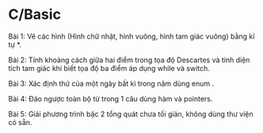 # C/Basic
Bài 1: Vẽ các hình (Hình chữ nhật, hình vuông, hình tam giác vuông) bằng kí tự *.

Bài 2: Tính khoảng cách giữa hai điểm trong tọa độ Descartes và tính diện tích tam giác khi biết tọa độ ba điểm áp dụng while và switch.

Bài 3: Xác định thứ của một ngày bất kì trong năm dùng enum .

Bài 4: Đảo ngược toàn bộ từ trong 1 câu dùng hàm và pointers.

Bài 5: Giải phương trình bậc 2 tổng quát chưa tối giản, không dùng thư viện có sẵn.
